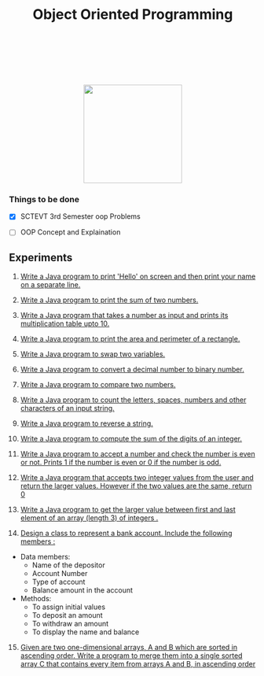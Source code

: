 <h1 align="center">
  Object Oriented Programming
</h1>
<p align="center">
  <br>
  <img src="https://img.shields.io/github/last-commit/basu021/oop" alt="">
<img src="https://img.shields.io/github/contributors/basu021/oop" alt="">
<img src="https://img.shields.io/github/stars/basu021/oop?style=social" alt="">
<img src="https://img.shields.io/github/repo-size/basu021/oop" alt="">
<img src="https://img.shields.io/github/languages/code-size/basu021/oop?style=flat-square" alt="">
<img src="https://img.shields.io/github/directory-file-count/basu021/oop?style=flat-square" alt="">
<img src="https://img.shields.io/tokei/lines/github/basu021/oop?style=flat-square" alt="">
<img src="https://img.shields.io/github/issues-pr/basu021/oop?style=flat-square" alt="">
<img src="https://img.shields.io/github/issues/basu021/oop?style=flat-square" alt="">
<img src="https://img.shields.io/github/license/basu021/oop?style=flat-square" alt="">
</p>
<h1 align="center">
<br>
<img src="https://github.com/Samikshy0/oop/blob/main/elements/logo.svg" height="200" align="center" />
<br>
</h1>

### Things to be done

- [x] SCTEVT 3rd Semester oop Problems
- [ ] OOP Concept and Explaination


## Experiments

1. [Write a Java program to print 'Hello' on screen and then print your name on a separate line.](https://github.com/Samikshy0/oop/blob/main/oop_using_java/exp-1/Print_hello.java)

2. [Write a Java program to print the sum of two numbers.](https://github.com/Samikshy0/oop/tree/main/oop_using_java/exp-2)

3. [Write a Java program that takes a number as input and prints its multiplication table upto 10.](https://github.com/Samikshy0/oop/tree/main/oop_using_java/exp-3)

4. [Write a Java program to print the area and perimeter of a rectangle.](https://github.com/Samikshy0/oop/blob/main/oop_using_java/exp-4/Print_area_and_perimeter_of_rect.java)

5. [Write a Java program to swap two variables.](https://github.com/Samikshy0/oop/tree/main/oop_using_java/exp-5)

6. [Write a Java program to convert a decimal number to binary number.](https://github.com/Samikshy0/oop/tree/main/oop_using_java/exp-6)

7. [Write a Java program to compare two numbers.](https://github.com/Samikshy0/oop/tree/main/oop_using_java/exp-7)

8. [Write a Java program to count the letters, spaces, numbers and other characters of an input string.](https://github.com/Samikshy0/oop/tree/main/oop_using_java/exp-8)

9. [Write a Java program to reverse a string.](https://github.com/Samikshy0/oop/tree/main/oop_using_java/exp-9)

10. [Write a Java program to compute the sum of the digits of an integer.](https://github.com/Samikshy0/oop/tree/main/oop_using_java/exp-10)

11. [Write a Java program to accept a number and check the number is even or not. Prints 1 if the number is even or 0 if the number is odd.](https://github.com/Samikshy0/oop/blob/main/oop_using_java/exp-11)

12. [Write a Java program that accepts two integer values from the user and return the larger values. However if the two values are the same, return 0](https://github.com/Samikshy0/oop/blob/main/oop_using_java/exp-12)

13. [Write a Java program to get the larger value between first and last element of an array (length 3) of integers .](https://github.com/Samikshy0/oop/blob/main/oop_using_java/exp-13)

14. <p><a href="https://github.com/Samikshy0/oop/blob/main/oop_using_java/exp-14">Design a class to represent a bank account. Include the following members :</a> 
  - Data members:
    - Name of the depositor
    - Account Number
    - Type of account
    - Balance amount in the account
  - Methods:
    - To assign initial values
    - To deposit an amount
    - To withdraw an amount
    - To display the name and balance
  </p>

15. [Given are two one-dimensional arrays, A and B which are sorted in ascending order. Write a program to merge them into a single sorted array C that contains every item from arrays A and B, in ascending order](https://github.com/Samikshy0/oop/tree/main/oop_using_java/exp-15)
